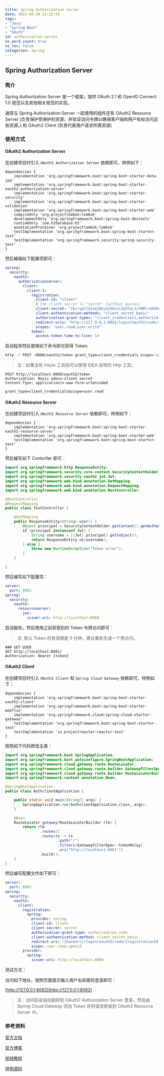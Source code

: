 ```yaml
---
title: Spring Authorization Server
date: 2023-06-30 21:32:58
tags:
- "Java"
- "Spring Boot"
- "OAuth"
id: authorization-server
no_word_count: true
no_toc: false
categories: Spring
---
```


## Spring Authorization Server

### 简介

Spring Authorization Server 是一个框架，提供 OAuth 2.1 和 OpenID Connect 1.0 规范以及其他相关规范的实现。

通常与 Spring Authorization Server 一起使用的组件还有 OAuth2 Resource Server (负责保护受保护的资源，并验证访问令牌以确保客户端和用户有权访问这些资源。) 和 OAuth2 Client (负责代表用户请求所需资源)

### 使用方式

#### OAuth2 Authorization Server

在创建项目时引入 `OAuth2 Authorization Server` 依赖即可，样例如下：

```grovvy
dependencies {
    implementation 'org.springframework.boot:spring-boot-starter-data-jpa'
    implementation 'org.springframework.boot:spring-boot-starter-oauth2-authorization-server'
    implementation 'org.springframework.boot:spring-boot-starter-security'
    implementation 'org.springframework.boot:spring-boot-starter-validation'
    implementation 'org.springframework.boot:spring-boot-starter-web'
    compileOnly 'org.projectlombok:lombok'
    developmentOnly 'org.springframework.boot:spring-boot-devtools'
    runtimeOnly 'com.h2database:h2'
    annotationProcessor 'org.projectlombok:lombok'
    testImplementation 'org.springframework.boot:spring-boot-starter-test'
    testImplementation 'org.springframework.security:spring-security-test'
}
```

然后编辑如下配置项即可：

```yaml
spring:
  security:
    oauth2:
      authorizationserver:
        client:
          client-1:
            registration:
              client-id: "client"
              # the client secret is "secret" (without quotes)
              client-secret: "{bcrypt}$2a$10$jdJGhzsiIqYFpjJiYWMl/eKDOd8vdyQis2aynmFN0dgJ53XvpzzwC"
              client-authentication-methods: "client_secret_basic"
              authorization-grant-types: "client_credentials,authorization_code,refresh_token"
              redirect-uris: "http://127.0.0.1:8082/login/oauth2/code/spring"
              scopes: "user.read,user.write"
            token:
              access-token-time-to-live: 1d              
```

启动程序然后使用如下命令即可获得 Token:

```bash
http -f POST :8080/oauth2/token grant_type=client_credentials scope='user.read' -a client:secret
```

> 注：如果没有 httpie 工具则可以使用 IDEA 自带的 Http 工具。

```http
POST http://localhost:8080/oauth2/token
Authorization: Basic admin-client secret
Content-Type: application/x-www-form-urlencoded

grant_type=client_credentials&scope=user.read
```

#### OAuth2 Resource Server

在创建项目时引入 `OAuth2 Resource Server` 依赖即可，样例如下：

```grovvy
dependencies {
	implementation 'org.springframework.boot:spring-boot-starter-oauth2-resource-server'
	implementation 'org.springframework.boot:spring-boot-starter-web'
	testImplementation 'org.springframework.boot:spring-boot-starter-test'
}
```

然后编写如下 Contorller 即可：

```java
import org.springframework.http.ResponseEntity;
import org.springframework.security.core.context.SecurityContextHolder;
import org.springframework.security.oauth2.jwt.Jwt;
import org.springframework.web.bind.annotation.GetMapping;
import org.springframework.web.bind.annotation.RequestMapping;
import org.springframework.web.bind.annotation.RestController;

@RestController
@RequestMapping
public class TestController {

    @GetMapping
    public ResponseEntity<String> user() {
        Object principal = SecurityContextHolder.getContext().getAuthentication().getPrincipal();
        if (principal instanceof Jwt) {
            String username = ((Jwt) principal).getSubject();
            return ResponseEntity.ok(username);
        } else {
            throw new RuntimeException("Token error");
        }
    }

}
```

然后编写如下配置项：

```yaml
server:
  port: 8081
spring:
  security:
    oauth2:
      resourceserver:
        jwt:
          issuer-uri: http://localhost:8080
```

启动服务，然后使用之前获取到的 Token 令牌访问即可：

> 注: 默认 Token 的有效期是 5 分钟，建议重新生成一个再访问。

```http
### GET USER
GET http://localhost:8081/
Authorization: Bearer {token}
```

#### OAuth2 Client

在创建项目时引入 `OAuth2 Client` 和 `Spring Cloud Gateway` 依赖即可，样例如下：

```grovvy
dependencies {
	implementation 'org.springframework.boot:spring-boot-starter-oauth2-client'
	implementation 'org.springframework.boot:spring-boot-starter-webflux'
	implementation 'org.springframework.cloud:spring-cloud-starter-gateway'
	testImplementation 'org.springframework.boot:spring-boot-starter-test'
	testImplementation 'io.projectreactor:reactor-test'
}
```

按照如下代码修改主类：

```java
import org.springframework.boot.SpringApplication;
import org.springframework.boot.autoconfigure.SpringBootApplication;
import org.springframework.cloud.gateway.route.RouteLocator;
import org.springframework.cloud.gateway.route.builder.GatewayFilterSpec;
import org.springframework.cloud.gateway.route.builder.RouteLocatorBuilder;
import org.springframework.context.annotation.Bean;

@SpringBootApplication
public class AuthclientApplication {

    public static void main(String[] args) {
        SpringApplication.run(AuthclientApplication.class, args);
    }

    @Bean
    RouteLocator gateway(RouteLocatorBuilder rlb) {
        return rlb
                .routes()
                .route(rs -> rs
                        .path("/")
                        .filters(GatewayFilterSpec::tokenRelay)
                        .uri("http://localhost:8081"))
                .build();
    }
}
```

然后编写配置文件如下即可：

```yaml
server:
  port: 8082
spring:
  security:
    oauth2:
      client:
        registration:
          spring:
            provider: spring
            client-id: client
            client-secret: secret
            authorization-grant-type: authorization_code
            client-authentication-method: client_secret_basic
            redirect-uri: "{baseUrl}/login/oauth2/code/{registrationId}"
            scope: user.read,openid
        provider:
          spring:
            issuer-uri: http://localhost:8080
```

测试方式：

访问如下地址，按照页面提示输入用户名和密码登录即可：

[http://127.0.0.1:8082](http://127.0.0.1:8082)

> 注：访问后会自动跳转到 OAuth2 Authorization Server 登录，然后由 Spring Cloud Gateway 添加 Token 并将请求转发到 OAuth2 Resource Server 中。

### 参考资料

[官方文档](https://docs.spring.io/spring-authorization-server/docs/current/reference/html/getting-started.html)

[官方博客](https://spring.io/blog/2023/05/24/spring-authorization-server-is-on-spring-initializr)

[视频教程](https://www.youtube.com/watch?v=7zm3mxaAFWk)

[样例源码](https://github.com/coffee-software-show/authorization-server-in-boot-31)
